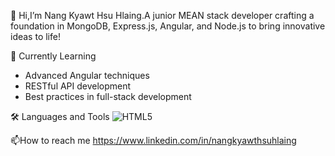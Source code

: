 👋 Hi,I’m Nang Kyawt Hsu Hlaing.A junior MEAN stack developer crafting a foundation in MongoDB, Express.js, Angular, and Node.js to bring innovative ideas to life!

🧩 Currently Learning
- Advanced Angular techniques
- RESTful API development
- Best practices in full-stack development

🛠️ Languages and Tools
![HTML5](https://img.shields.io/badge/HTML5-E34F26?style=for-the-badge&logo=html5&logoColor=white)

📫How to reach me https://www.linkedin.com/in/nangkyawthsuhlaing

